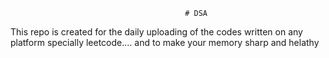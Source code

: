                                            # DSA 
This repo is created for the daily uploading of the codes written on any platform specially leetcode....  and to make your memory sharp and helathy                       
